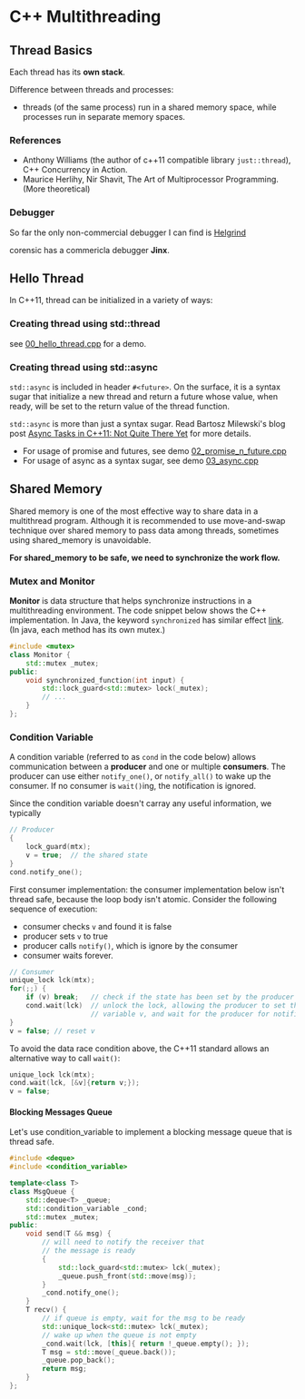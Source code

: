 C++ Multithreading
===========================================


Thread Basics
-------------------------------------------
Each thread has its **own stack**. 


Difference between threads and processes:

* threads (of the same process) run in a shared memory space, while processes run in 
  separate memory spaces.

### References

* Anthony Williams (the author of c++11 compatible library `just::thread`), C++ Concurrency in Action. 
* Maurice Herlihy, Nir Shavit, The Art of Multiprocessor Programming. (More theoretical)

### Debugger

So far the only non-commercial debugger I can find is [Helgrind](http://valgrind.org/docs/manual/hg-manual.html)

corensic has a commericla debugger **Jinx**.


Hello Thread
-------------------------------------------
In C++11, thread can be initialized in a variety of ways:

### Creating thread using std::thread

see [00_hello_thread.cpp](https://github.com/giantwhale/StudyNotes/blob/master/cpp-cookbook/multithreading/00_hello_thread.cpp) for a demo. 

### Creating thread using std::async 

`std::async` is included in header `#<future>`. On the surface, it is a syntax sugar that 
initialize a new thread and return a future whose value, when ready, will be set to the 
return value of the thread function. 

`std::async` is more than just a syntax sugar. Read Bartosz Milewski's blog post [Async
 Tasks in C++11: Not Quite There Yet](https://bartoszmilewski.com/2011/10/10/async-tasks-in-c11-not-quite-there-yet/) for more details.

* For usage of promise and futures, see demo [02_promise_n_future.cpp](https://github.com/giantwhale/StudyNotes/blob/master/cpp-cookbook/multithreading/02_promise_n_future.cpp)
* For usage of async as a syntax sugar, see demo [03_async.cpp](https://github.com/giantwhale/StudyNotes/blob/master/cpp-cookbook/multithreading/03_async.cpp)

Shared Memory
-------------------------------------------
Shared memory is one of the most effective way to share data in a multithread program.
Although it is recommended to use move-and-swap technique over shared memory to pass data 
among threads, sometimes using shared_memory is unavoidable.

**For shared_memory to be safe, we need to synchronize the work flow.**

### Mutex and Monitor

**Monitor** is data structure that helps synchronize instructions in a multithreading 
environment. The code snippet below shows the C++ implementation. In Java, the keyword `synchronized` 
has similar effect [link](https://docs.oracle.com/javase/tutorial/essential/concurrency/syncmeth.html). 
(In java, each method has its own mutex.)

```c++
#include <mutex>
class Monitor {
    std::mutex _mutex;
public:
    void synchronized_function(int input) {
        std::lock_guard<std::mutex> lock(_mutex);
        // ...
    }
};
```


### Condition Variable

A condition variable (referred to as `cond` in the code below) allows communication
between a **producer** and one or multiple **consumers**. The producer can use either
`notify_one()`, or `notify_all()` to wake up the consumer. If no consumer is 
`wait()`ing, the notification is ignored. 

Since the condition variable doesn't carray any useful information, we typically 

```c++
// Producer
{
    lock_guard(mtx); 
    v = true;  // the shared state
}
cond.notify_one();
```


First consumer implementation: the consumer implementation below isn't thread safe, 
because the loop body isn't atomic. Consider the following sequence of execution:

* consumer checks `v` and found it is false
* producer sets `v` to true
* producer calls `notify()`, which is ignore by the consumer
* consumer waits forever.

```c++
// Consumer
unique_lock lck(mtx);
for(;;) {
    if (v) break;   // check if the state has been set by the producer
    cond.wait(lck)  // unlock the lock, allowing the producer to set the state
                    // variable v, and wait for the producer for notification.
}
v = false; // reset v
```

To avoid the data race condition above, the C++11 standard allows an alternative
way to call `wait()`:

```c++
unique_lock lck(mtx);
cond.wait(lck, [&v]{return v;});
v = false;
```

#### Blocking Messages Queue
Let's use condition_variable to implement a blocking message queue that is thread safe.

```c++
#include <deque>
#include <condition_variable>

template<class T>
class MsgQueue {
    std::deque<T> _queue;
    std::condition_variable _cond;
    std::mutex _mutex;
public:
    void send(T && msg) {
        // will need to notify the receiver that
        // the message is ready
        {
            std::lock_guard<std::mutex> lck(_mutex);
            _queue.push_front(std::move(msg));
        }
        _cond.notify_one();
    }
    T recv() {
        // if queue is empty, wait for the msg to be ready
        std::unique_lock<std::mutex> lck(_mutex);
        // wake up when the queue is not empty
        _cond.wait(lck, [this]{ return !_queue.empty(); });
        T msg = std::move(_queue.back());
        _queue.pop_back();
        return msg; 
    }
};
```


